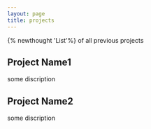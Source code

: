```yaml
---
layout: page
title: projects
---
```

{% newthought 'List'%} of all previous projects

## Project Name1

some discription


## Project Name2

some discription



